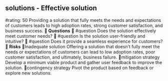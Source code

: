 

## solutions - Effective solution
#rating: 50
Providing a solution that fully meets the needs and expectations of customers leads to high adoption rates, strong customer satisfaction, and business success.
**💭 Questions**
💭 #question Does the solution effectively meet customer needs?
 💭 #question Is the solution user-friendly and intuitive?
 💭 #question Does it provide a seamless experience for customers?
**🚨 Risks**
🚨Inadequate solution
Offering a solution that doesn’t fully meet the needs or expectations of customers can lead to low adoption rates, poor customer satisfaction, and ultimately, business failure.
🚨mitigation strategy
Develop a minimum viable product and gather user feedback to improve the solution.
🚨contingency strategy
Pivot the product based on feedback or explore new solutions.




